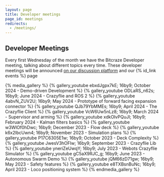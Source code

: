 ```yaml
---
layout: page
title: Developer meetings
page_id: meetings
redirects:
  - /meetings/
---
```


## Developer Meetings
Every first Wednesday of the month we have the Bitcraze Developer meeting, talking about different topics every time. These developer meetings will be announced [on our discussion platform](https://github.com/orgs/bitcraze/discussions/categories/announcements?discussions_q=is%3Aopen+category%3AAnnouncements+label%3Adev-meetings) and our {% id_link events %} page

{% media_gallery %}
{% gallery_youtube ebxdJgpx7kE; 16by9; October 2024 -  Demo-driven Development %}
{% gallery_youtube ODLaRS_n62s; 16by9; June 2024 - Crazyflie and ROS 2 %}
{% gallery_youtube 4abvN_ZUV2U; 16by9; May 2024 - Prototype of forward facing expansion connector %}
{% gallery_youtube QJb79YbMMEs; 16by9; April 2024 - The Crazyflie Client %}
{% gallery_youtube VcW6Uw5nLz8; 16by9; March 2024 - Supervisor and arming %}
{% gallery_youtube xdkOlvPQuJI; 16by9; February 2024 - Kalman filters basics %}
{% gallery_youtube w3WlOf0hDwc; 16by9; December 2023 - Flow deck %}
{% gallery_youtube k6x2lbcUwn4; 16by9; November 2023 - Simulation plans %}
{% gallery_youtube P17C6305E1w; 16by9; October 2023 - Deck Complexity %}
{% gallery_youtube JwesV3hOFlw; 16by9; September 2023 - Crazyflie Lib %}
{% gallery_youtube yneriZeUwqY; 16by9; July 2023 - Webots Crazyflie Simulator %}
{% gallery_youtube gC5aX9RJC_g; 16by9; June 2023 - Autonomous Swarm Demo %}
{% gallery_youtube jQM66zD71gw; 16by9; May 2023 - Safety features %}
{% gallery_youtube e8TXBsnBuNc; 16by9; April 2023 - Loco positioning system %}
{% endmedia_gallery %}


